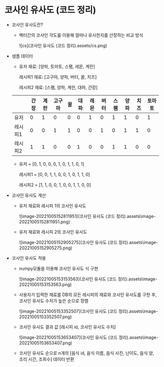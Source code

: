 # 코사인 유사도 (코드 정리)



- 코사인 유사도란?

  - 벡터간의 코사인 각도를 이용해 얼마나 유사한지를 산정하는 비교 방식

    ![cs](코사인 유사도 (코드 정리).assets/cs.png)
    
    

- 샘플 데이터

  - 유저 재료: [양파, 토마토, 스팸, 레몬, 계란]

    레시피1 재료: [고구마, 양파, 버터, 꿀, 치즈]

    레시피2 재료: [스팸, 양파, 계란, 대파, 간장]

  |         | 간장 | 계란 | 고구마 | 꿀   | 대파 | 레몬 | 버터 | 스팸 | 양파 | 치즈 | 토마토 |
  | ------- | ---- | ---- | ------ | ---- | ---- | ---- | ---- | ---- | ---- | ---- | ------ |
  | 유저    | 0    | 1    | 0      | 0    | 0    | 1    | 0    | 1    | 1    | 0    | 1      |
  | 레시피1 | 0    | 0    | 1      | 1    | 0    | 0    | 1    | 0    | 1    | 1    | 0      |
  | 레시피2 | 1    | 1    | 0      | 0    | 1    | 0    | 0    | 1    | 1    | 0    | 0      |

  - 유저 = [0, 1, 0, 0, 0, 1, 0, 1, 1, 0, 1]

    레시피1 = [0, 0, 1, 1, 0, 0, 1, 0, 1, 1, 0]

    레시피2 = [1, 1, 0, 0, 1, 0, 0, 1, 1, 0, 0]



- 코사인 유사도 계산

  - 유저 재료와 레시피 1의 코사인 유사도

    ![image-20221005152811951](코사인 유사도 (코드 정리).assets\image-20221005152811951.png)

  - 유저 재료와 레시피 2의 코사인 유사도

    ![image-20221005152905275](코사인 유사도 (코드 정리).assets\image-20221005152905275.png)

- 코사인 유사도 적용

  - numpy모듈을 이용해 코사인 유사도 식 구현

    ![image-20221005153153563](코사인 유사도 (코드 정리).assets\image-20221005153153563.png)

  - 사용자가 입력한 재료를 DB의 모든 레시피의 재료와 코사인 유사도를 구한 후, 코사인 유사도 수치가 높은 순으로 정렬

    ![image-20221005153352507](코사인 유사도 (코드 정리).assets\image-20221005153352507.png)

  - 코사인 유사도 결과 값 [레시피 id, 코사인 유사도 수치]
  
    ![image-20221005153653407](코사인 유사도 (코드 정리).assets\image-20221005153653407.png)
  
  - 코사인 유사도 순으로 n개의 [음식 id, 음식 이름, 음식 사진, 난이도, 음식 양, 조리 시간, 조회수] 데이터 반환